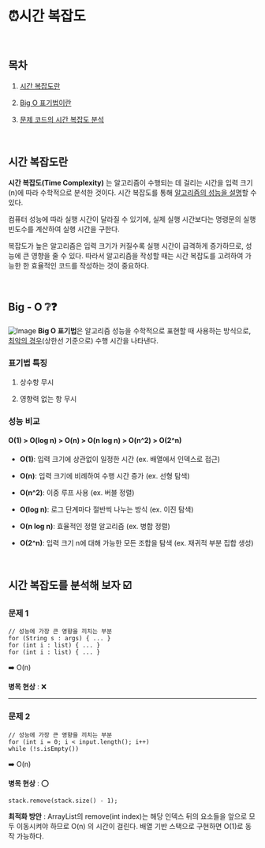 # ⏰시간 복잡도

<br/>

## 목차

1. [시간 복잡도란](#시간-복잡도란)

2. [Big O 표기법이란](#big---o-)

3. [문제 코드의 시간 복잡도 분석](#시간-복잡도를-분석해-보자-)

<br/>

## 시간 복잡도란

**시간 복잡도(Time Complexity)** 는 알고리즘이 수행되는 데 걸리는 시간을 입력 크기(n)에 따라 수학적으로 분석한 것이다. 시간 복잡도를 통해 <u>알고리즘의 성능을 설명</u>할 수 있다.

컴퓨터 성능에 따라 실행 시간이 달라질 수 있기에, 실제 실행 시간보다는 명령문의 실행 빈도수를 계산하여 실행 시간을 구한다.

복잡도가 높은 알고리즘은 입력 크기가 커질수록 실행 시간이 급격하게 증가하므로, 성능에 큰 영향을 줄 수 있다. 따라서 알고리즘을 작성할 때는 시간 복잡도를 고려하여 가능한 한 효율적인 코드를 작성하는 것이
중요하다.

<br/>

## Big - O ❔❓

![Image](https://github.com/user-attachments/assets/cb6f8eaf-c392-40ef-98fb-67326595da4e)
**Big O 표기법**은 알고리즘 성능을 수학적으로 표현할 때 사용하는 방식으로, <u>최악의 경우</u>(상한선 기준으로) 수행 시간을 나타낸다.

### 표기법 특징

1. 상수항 무시

2. 영향력 없는 항 무시

### 성능 비교

#### O(1) > O(log n) > O(n) >  O(n log n) > O(n^2) > O(2^n)

- **O(1)**: 입력 크기에 상관없이 일정한 시간 (ex. 배열에서 인덱스로 접근)

- **O(n)**: 입력 크기에 비례하여 수행 시간 증가 (ex. 선형 탐색)

- **O(n^2)**: 이중 루프 사용 (ex. 버블 정렬)

- **O(log n)**: 로그 단계마다 절반씩 나누는 방식 (ex. 이진 탐색)

- **O(n log n)**: 효율적인 정렬 알고리즘 (ex. 병합 정렬)

- **O(2^n)**: 입력 크기 n에 대해 가능한 모든 조합을 탐색 (ex. 재귀적 부분 집합 생성)

 <br/>

## 시간 복잡도를 분석해 보자 ☑️

### 문제 1

```
// 성능에 가장 큰 영향을 끼치는 부분
for (String s : args) { ... } 
for (int i : list) { ... } 
for (int i : list) { ... } 
```

➡️ O(n)

**병목 현상** : ❌

---

### 문제 2

```
// 성능에 가장 큰 영향을 끼치는 부분
for (int i = 0; i < input.length(); i++) 
while (!s.isEmpty()) 
```

➡️ O(n)

**병목 현상** : ⭕

`stack.remove(stack.size() - 1);`

**최적화 방안** : ArrayList의 remove(int index)는 해당 인덱스 뒤의 요소들을 앞으로 모두 이동시켜야 하므로 O(n) 의 시간이 걸린다. 배열 기반 스택으로 구현하면 O(1)로 동작
가능하다.
